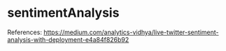 # sentimentAnalysis

References:
https://medium.com/analytics-vidhya/live-twitter-sentiment-analysis-with-deployment-e4a84f826b92
